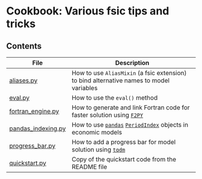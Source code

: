 # Cookbook: Various fsic tips and tricks

## Contents

| File                                     | Description                                                                                                                                                        |
| ---------------------------------------- | ------------------------------------------------------------------------------------------------------------------------------------------------------------------ |
| [aliases.py](aliases.py)                 | How to use `AliasMixin` (a fsic extension) to bind alternative names to model variables                                                                            |
| [eval.py](eval.py)                       | How to use the `eval()` method                                                                                                                                     |
| [fortran_engine.py](fortran_engine.py)   | How to generate and link Fortran code for faster solution using [`F2PY`](https://numpy.org/doc/stable/f2py/)                                                       |
| [pandas_indexing.py](pandas_indexing.py) | How to use [`pandas`](https://pandas.pydata.org/) [`PeriodIndex`](https://pandas.pydata.org/docs/reference/api/pandas.PeriodIndex.html) objects in economic models |
| [progress_bar.py](progress_bar.py)       | How to add a progress bar for model solution using [`tqdm`](https://github.com/tqdm/tqdm)                                                                          |
| [quickstart.py](quickstart.py)           | Copy of the quickstart code from the README file                                                                                                                   |
